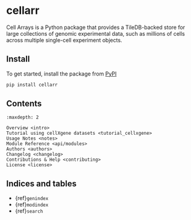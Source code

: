 # cellarr

Cell Arrays is a Python package that provides a TileDB-backed store for large collections of genomic experimental data, such as millions of cells across multiple single-cell experiment objects.

## Install

To get started, install the package from [PyPI](https://pypi.org/project/cellarr/)

```bash
pip install cellarr
```

## Contents

```{toctree}
:maxdepth: 2

Overview <intro>
Tutorial using cellXgene datasets <tutorial_cellxgene>
Usage Notes <notes>
Module Reference <api/modules>
Authors <authors>
Changelog <changelog>
Contributions & Help <contributing>
License <license>
```

## Indices and tables

* {ref}`genindex`
* {ref}`modindex`
* {ref}`search`

[Sphinx]: http://www.sphinx-doc.org/
[Markdown]: https://daringfireball.net/projects/markdown/
[reStructuredText]: http://www.sphinx-doc.org/en/master/usage/restructuredtext/basics.html
[MyST]: https://myst-parser.readthedocs.io/en/latest/
